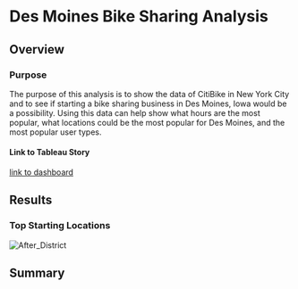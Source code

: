 # Des Moines Bike Sharing Analysis
## Overview
### Purpose
The purpose of this analysis is to show the data of CitiBike in New York City and to see if starting a bike sharing business in Des Moines, Iowa would be a possibility. Using this data can help show what hours are the most popular, what locations could be the most popular for Des Moines, and the most popular user types. 
#### Link to Tableau Story
[link to dashboard](https://public.tableau.com/profile/peyton5401#!/vizhome/Citibike_Challenge_16040885478750/Citibike?publish=yes)

## Results
### Top Starting Locations
![After_District](Resources/After_District.png)

## Summary
